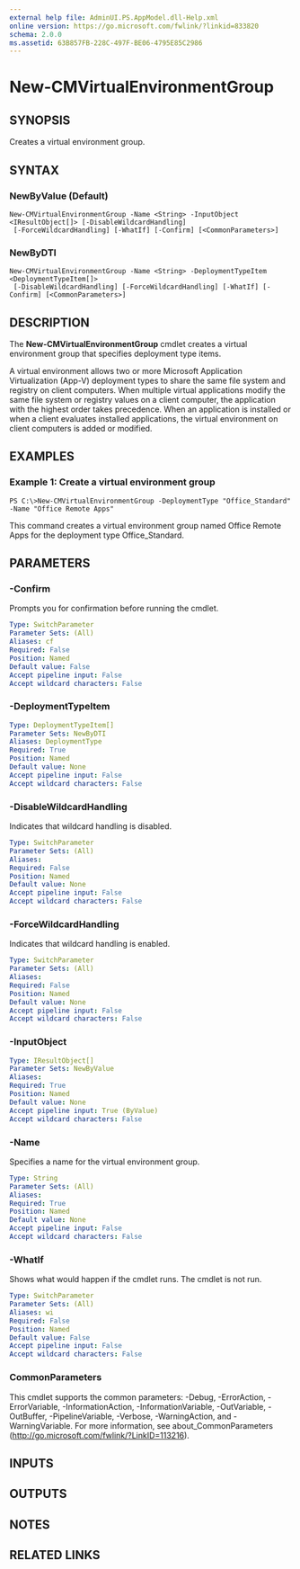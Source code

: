 ```yaml
---
external help file: AdminUI.PS.AppModel.dll-Help.xml
online version: https://go.microsoft.com/fwlink/?linkid=833820
schema: 2.0.0
ms.assetid: 63B857FB-228C-497F-BE06-4795E85C2986
---
```


# New-CMVirtualEnvironmentGroup

## SYNOPSIS
Creates a virtual environment group.

## SYNTAX

### NewByValue (Default)
```
New-CMVirtualEnvironmentGroup -Name <String> -InputObject <IResultObject[]> [-DisableWildcardHandling]
 [-ForceWildcardHandling] [-WhatIf] [-Confirm] [<CommonParameters>]
```

### NewByDTI
```
New-CMVirtualEnvironmentGroup -Name <String> -DeploymentTypeItem <DeploymentTypeItem[]>
 [-DisableWildcardHandling] [-ForceWildcardHandling] [-WhatIf] [-Confirm] [<CommonParameters>]
```

## DESCRIPTION
The **New-CMVirtualEnvironmentGroup** cmdlet creates a virtual environment group that specifies deployment type items.

A virtual environment allows two or more Microsoft Application Virtualization (App-V) deployment types to share the same file system and registry on client computers.
When multiple virtual applications modify the same file system or registry values on a client computer, the application with the highest order takes precedence.
When an application is installed or when a client evaluates installed applications, the virtual environment on client computers is added or modified.

## EXAMPLES

### Example 1: Create a virtual environment group
```
PS C:\>New-CMVirtualEnvironmentGroup -DeploymentType "Office_Standard" -Name "Office Remote Apps"
```

This command creates a virtual environment group named Office Remote Apps for the deployment type Office_Standard.

## PARAMETERS

### -Confirm
Prompts you for confirmation before running the cmdlet.

```yaml
Type: SwitchParameter
Parameter Sets: (All)
Aliases: cf
Required: False
Position: Named
Default value: False
Accept pipeline input: False
Accept wildcard characters: False
```

### -DeploymentTypeItem


```yaml
Type: DeploymentTypeItem[]
Parameter Sets: NewByDTI
Aliases: DeploymentType
Required: True
Position: Named
Default value: None
Accept pipeline input: False
Accept wildcard characters: False
```

### -DisableWildcardHandling
Indicates that wildcard handling is disabled.

```yaml
Type: SwitchParameter
Parameter Sets: (All)
Aliases: 
Required: False
Position: Named
Default value: None
Accept pipeline input: False
Accept wildcard characters: False
```

### -ForceWildcardHandling
Indicates that wildcard handling is enabled.

```yaml
Type: SwitchParameter
Parameter Sets: (All)
Aliases: 
Required: False
Position: Named
Default value: None
Accept pipeline input: False
Accept wildcard characters: False
```

### -InputObject


```yaml
Type: IResultObject[]
Parameter Sets: NewByValue
Aliases: 
Required: True
Position: Named
Default value: None
Accept pipeline input: True (ByValue)
Accept wildcard characters: False
```

### -Name
Specifies a name for the virtual environment group.

```yaml
Type: String
Parameter Sets: (All)
Aliases: 
Required: True
Position: Named
Default value: None
Accept pipeline input: False
Accept wildcard characters: False
```

### -WhatIf
Shows what would happen if the cmdlet runs.
The cmdlet is not run.

```yaml
Type: SwitchParameter
Parameter Sets: (All)
Aliases: wi
Required: False
Position: Named
Default value: False
Accept pipeline input: False
Accept wildcard characters: False
```

### CommonParameters
This cmdlet supports the common parameters: -Debug, -ErrorAction, -ErrorVariable, -InformationAction, -InformationVariable, -OutVariable, -OutBuffer, -PipelineVariable, -Verbose, -WarningAction, and -WarningVariable. For more information, see about_CommonParameters (http://go.microsoft.com/fwlink/?LinkID=113216).

## INPUTS

## OUTPUTS

## NOTES

## RELATED LINKS


